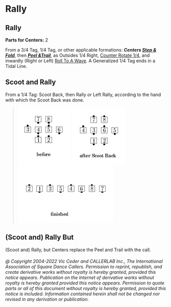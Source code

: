 
# Rally

## Rally
**Parts for Centers:** 2  

From a 3/4 Tag, 1/4 Tag, or other applicable formations:
***Centers [Step & Fold](../c1/step_and_fold.md)***,
then ***[Peel &Trail](../a2/peel_and_trail.md)***,
as Outsides 1/4 Right,
[Counter Rotate 1/4](../c1/counter_rotate.md),
and inwardly (Right
or Left) [Roll To A Wave](../a1/right_roll_to_a_wave.md).
A Generalized 1/4 Tag ends in a Tidal Line.

## Scoot and Rally

From a 1/4 Tag: Scoot Back, then Rally or Left Rally,
according to the hand with which the Scoot Back was done.

> 
> ![alt](rally-1.png)
> ![alt](rally-2.png)
> ![alt](rally-3.png)
> 

## (Scoot and) Rally But <anything>

(Scoot and) Rally, but Centers replace the Peel and Trail
with the <anything> call.

###### @ Copyright 2004-2022 Vic Ceder and CALLERLAB Inc., The International Association of Square Dance Callers. Permission to reprint, republish, and create derivative works without royalty is hereby granted, provided this notice appears. Publication on the Internet of derivative works without royalty is hereby granted provided this notice appears. Permission to quote parts or all of this document without royalty is hereby granted, provided this notice is included. Information contained herein shall not be changed nor revised in any derivation or publication.
<!-- Parts
Rally1
Rally2
-->